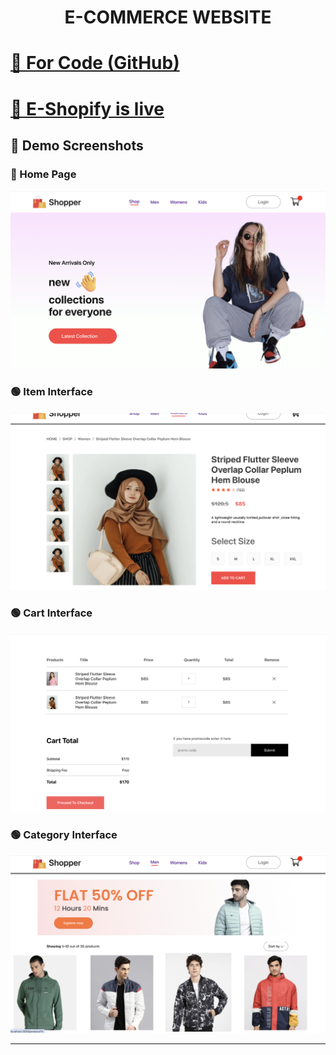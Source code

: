 <h1 align="center">E-COMMERCE WEBSITE</h1>
<h1>
  <a href="https://github.com/Himanshijain-2005/Shopsy"  rel="noopener noreferrer">
    📂 For Code (GitHub)
  </a>
</h1>
<h1>
  <a href="https://e-shopify-kxo1.onrender.com"  rel="noopener noreferrer">
    📂 E-Shopify is live
  </a>
</h1>


<h2>📸 Demo Screenshots</h2>

<h3>🔵 Home Page</h3>
<img src="https://github.com/Himanshijain-2005/E-Shopify/blob/main/one.png" alt="Home Page" width="600"/>

<h3>🟢 Item Interface</h3>
<img src="https://github.com/Himanshijain-2005/E-Shopify/blob/main/two.png" alt="Home Page" width="600"/>
<h3>🟢 Cart Interface</h3>
<img src="https://github.com/Himanshijain-2005/E-Shopify/blob/main/three.png" alt="Home Page" width="600"/>
<h3>🟢 Category Interface</h3>
<img src="https://github.com/Himanshijain-2005/E-Shopify/blob/main/four.png" alt="Home Page" width="600"/>

<hr>
